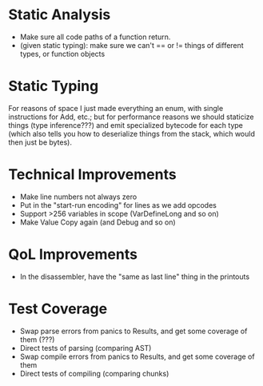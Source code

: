 Static Analysis
===

* Make sure all code paths of a function return.
* (given static typing): make sure we can't == or != things of different types, or function objects


Static Typing
===

For reasons of space I just made everything an enum, with
single instructions for Add, etc.; but for performance reasons
we should staticize things (type inference???) and emit
specialized bytecode for each type (which also tells you how
to deserialize things from the stack, which would then just
be bytes).


Technical Improvements
===

* Make line numbers not always zero
* Put in the "start-run encoding" for lines as we add opcodes
* Support >256 variables in scope (VarDefineLong and so on)
* Make Value Copy again (and Debug and so on)


QoL Improvements
=== 

* In the disassembler, have the "same as last line" thing in the printouts


Test Coverage
=== 
* Swap parse errors from panics to Results, and get some coverage of them (???)
* Direct tests of parsing (comparing AST)
* Swap compile errors from panics to Results, and get some coverage of them
* Direct tests of compiling (comparing chunks)
